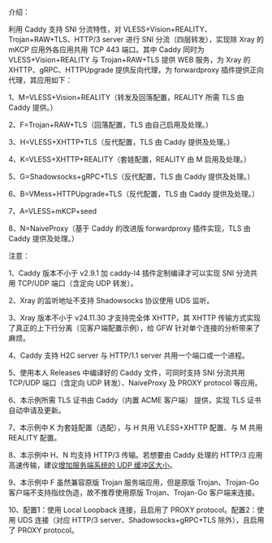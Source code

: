 介绍：

利用 Caddy 支持 SNI 分流特性，对 VLESS+Vision+REALITY、Trojan+RAW+TLS、HTTP/3 server 进行 SNI 分流（四层转发），实现除 Xray 的 mKCP 应用外各应用共用 TCP 443 端口。其中 Caddy 同时为 VLESS+Vision+REALITY 与 Trojan+RAW+TLS 提供 WEB 服务，为 Xray 的 XHTTP、gRPC、HTTPUpgrade 提供反向代理，为 forwardproxy 插件提供正向代理，其应用如下：

1、M=VLESS+Vision+REALITY（转发及回落配置，REALITY 所需 TLS 由 Caddy 提供。）

2、F=Trojan+RAW+TLS（回落配置，TLS 由自己启用及处理。）

3、H=VLESS+XHTTP+TLS（反代配置，TLS 由 Caddy 提供及处理。）

4、K=VLESS+XHTTP+REALITY（套娃配置，REALITY 由 M 启用及处理。）

5、G=Shadowsocks+gRPC+TLS（反代配置，TLS 由 Caddy 提供及处理。）

6、B=VMess+HTTPUpgrade+TLS（反代配置，TLS 由 Caddy 提供及处理。）

7、A=VLESS+mKCP+seed

8、N=NaiveProxy（基于 Caddy 的改进版 forwardproxy 插件实现，TLS 由 Caddy 提供及处理。）

注意：

1、Caddy 版本不小于 v2.9.1 加 caddy-l4 插件定制编译才可以实现 SNI 分流共用 TCP/UDP 端口（含定向 UDP 转发）。

2、Xray 的监听地址不支持 Shadowsocks 协议使用 UDS 监听。

3、Xray 版本不小于 v24.11.30 才支持完全体 XHTTP，其 XHTTP 传输方式实现了真正的上下行分离（见客户端配置示例），给 GFW 针对单个连接的分析带来了麻烦。

4、Caddy 支持 H2C server 与 HTTP/1.1 server 共用一个端口或一个进程。

5、使用本人 Releases 中编译好的 Caddy 文件，可同时支持 SNI 分流共用 TCP/UDP 端口（含定向 UDP 转发）、NaiveProxy 及 PROXY protocol 等应用。

6、本示例所需 TLS 证书由 Caddy（内置 ACME 客户端） 提供，实现 TLS 证书自动申请及更新。

7、本示例中 K 为套娃配置（选配），与 H 共用 VLESS+XHTTP 配置、与 M 共用 REALITY 配置。

8、本示例中 H、N 均支持 HTTP/3 传输。若想要由 Caddy 处理的 HTTP/3 应用高速传输，建议[增加服务端系统的 UDP 缓冲区大小](https://github.com/quic-go/quic-go/wiki/UDP-Buffer-Sizes)。

9、本示例中 F 虽然兼容原版 Trojan 服务端应用，但是原版 Trojan、Trojan-Go 客户端不支持指纹伪造，故不推荐使用原版 Trojan、Trojan-Go 客户端来连接。

10、配置1：使用 Local Loopback 连接，且启用了 PROXY protocol。配置2：使用 UDS 连接（对应 HTTP/3 server、Shadowsocks+gRPC+TLS 除外），且启用了 PROXY protocol。
